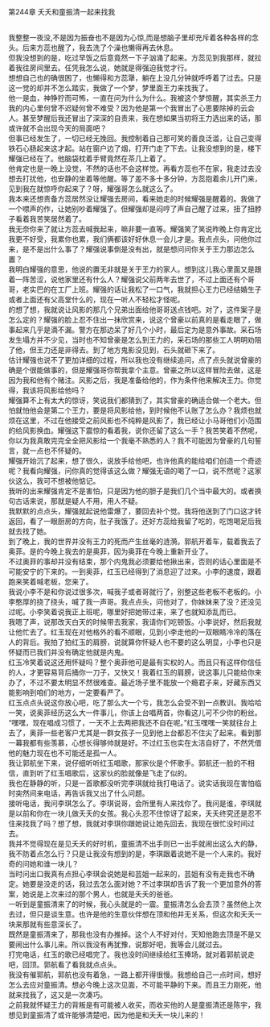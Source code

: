 第244章 夭夭和童振清一起来找我
<br />我整整一夜没,不是因为振奋也不是因为心惊,而是想脑子里却充斥着各种各样的念头。后来方蕊也醒了，我去洗了个澡也懒得再去休息。<br />但我没想到的是，吃过早饭之后意竟然一下子汹涌了起来。方蕊见到我那样，就拉着我往房间里去。任凭我怎么说，她就是得强迫我觉才行。<br />想想自己也的确很困了，也懒得和方蕊犟，躺在上没几分钟就呼呼着了过去。只是这一觉的却并不怎么踏实，我做了一个梦，梦里面王力来找我了。<br />他一是血，神狰狞而可怖，一直在问为什么为什么。我被这个梦惊醒，其实杀王力我的内心里何曾不迟疑何曾不难受？因为他是第一个我冒出了心思要除掉的云会人。甚至梦醒后我还冒出了深深的自责来，我在想如果当初将王力选出来的话，那或许就不会出现今天的局面吧？<br />但事已经发生了，一切已经无挽回。我控制着自己那可笑的善良泛滥，让自己变得铁石心肠起来这才起。站在窗户边了烟，打开门走了下去。让我没想到的是，楼下耀强已经在了。他脑袋枕着手臂竟然在茶几上着了。<br />他肯定也是一晚上没觉，不然的话也不会这样觉。再看方蕊也不在家，我走过去没想去打扰他，也安静的坐着等他醒。等了差不多十多分钟，方蕊抱着余儿开门来，见到我在就惊呼你起来了？呀，耀强哥怎么就这么了。<br />我本来还想责备方蕊居然没让耀强去房间，看来她走的时候耀强是醒着的。我做了一个噤声的作，让她别吵着耀强了。但耀强却是闷哼了声自己醒了过来，扭了扭脖子看着我苦笑居然着了。<br />我无奈你来了就让方蕊去喊我起来，嘛非要一直等。耀强笑了笑说昨晚上你肯定比我更不好受，我累你也累，我们俩都该好好休息一会儿才是。我点点头，问他你过来，是不是出什么事了？耀强说事倒是没有出，就是想问问你关于王力那边怎么置？<br />我明白耀强的意思，他说的置无非就是关于王力的家人。想到这儿我心里面又是跟着一阵苦涩，说他家里还有什么人？耀强说父前两年去世了，不过上面还有个哥哥，老实巴的在工厂上班。耀强的话让我松了一口气，我就担心王力已经结婚生子或者上面还有父高堂什么的，现在一听人不轻松才怪呢。<br />的想了想，我就说让风影的那几个兄弟出面给他哥哥送点钱吧。对了，这件案子是怎么定的？耀强的脸上忍不住出一抹欣赏来，说这个曾豪以前真的是看走眼了，做事起来几乎是滴不漏。警方在那边呆了好几个小时，最后定为是意外事故。采石场发生塌方并不少见，当时也不知曾豪是怎么到王力的，采石场的那些工人明明劝阻了他，但王力还是非得去。到了地方鬼影没见到，石头就砸下来了。<br />估计耀强也说不了更加详细的过程，所以我也没有继续追问，点了点头就说曾豪的确是个很能做事的，但是耀强哥你帮我拿个主意。曾豪之所以这样冒险去做，这是因为我和他有个赌注。风影之后，我是准备给他的，作为条件他来解决王力。你觉得，我该将风影给他吗？<br />耀强算不上有太大的惊讶，笑说我们都猜到了，其实曾豪的确适合做一个老大。但怕就怕他会是第二个王力，要是将风影给他，到时候他不认账了怎么办？我烦也就烦在这里，不过在他接受之前风影也不纯粹是风影了，我已经让小马哥他们小范围的给风影换血。耀强这下震惊的看着我，说你还留了这么一手？我苦笑着不然呢，你以为我真敢完完全全把风影给一个我毫不熟悉的人？我不可能因为曾豪的几句誓言，就一点也不怀疑的。<br />耀强开始沉了起来，想了很久，说放手给他吧，也许他真的能给咱们创造一个奇迹呢？我看向耀强，问你真的觉得该这么做？耀强无语的喝了一口，说不然呢？这家伙这么，我可不想被他惦记。<br />我听的出来耀强肯定不是害怕，只是因为他的胆子是我们几个当中最大的。或者换句古话来说，那就是疑人不用，用人不疑。<br />我默默的点点头，耀强就起说他雷爆了，要回去补个觉。我将他送到了门口这才转返回，看了一眼厨房的方向，肚子我饿了。还好方蕊给我留了吃的，吃饱喝足后我就去找了她。<br />到了晚上，我的世界并没有王力的死而产生丝毫的涟漪。郭航开着车，载着我去了奥菲。是的今晚上我去的是奥菲，因为奥菲在今晚上重新开业了。<br />不过奥菲的事却并没有结束，那个内鬼我必须要给他揪出来，否则的话心里面是不可能安宁的下来的。一到奥菲，红玉已经得到了消息迎了过来。小李的速度，跟着跑来笑着喊老板，您来了。<br />我说小李不是和你说过很多次，喊我子或者哥就行了，别整这些老板不老板的。小李憨厚的挠了挠头，喊了我一声哥。我点点头，问他对了，你妹妹来了没？还没见过呢。小李笑着说我正上班呢，哪里好把她带过来，来了也就知添乱而已。<br />我嗯了声，说那改天白天的时候带去我家，我请你们吃顿饭。小李说好，然后我就让他忙去了。红玉现在对他格外的看不顺眼，见到小李走他的一双眼睛冷冷的落在人的背后。我拍了拍红玉的肩膀，说就算你怀疑人也不要的这么明显，小李也只是怀疑而已我们并没有确定他就是内鬼。<br />红玉冷笑着说这还用怀疑吗？整个奥菲他可是最有实权的人。而且只有这样你信任的人，才更容易背后捅你一刀子，又快又！我着红玉的肩膀，说这事儿只能给你来办了，不过不要太明显不然很难查。最近场子里不能放一个瘾君子来，好藏东西又能影响到咱们的地方，一定要看严了。<br />红玉点点头说这你放心吧，吃了那么大一个亏，我怎么会受不到一点教训。我哈哈一笑，说奥菲经历这么大一件事儿，你该上台唱两首，你看这儿可不少你的粉丝。<br />“嘿嘿，现在唱成习惯了，一天不上去两把我还不自在呢。”红玉嘿嘿一笑就往台上去了，奥菲一些老客户尤其是一群女孩子一见到他上台都忍不住尖了起来。看到那一幕我都有些羡慕，心想长得够帅就是好。不过红玉也实在太洁自好了，不然凭借他的魅力现在也不可能还是孤一人。<br />我让郭航坐下来，说仔细听听红玉唱歌，那家伙是个怀歌手。郭航还一脸的不相信，直到听了红玉唱歌后，这家伙的脸就像是飞走了似的。<br />我也在静静的听，只是一首歌都没听完李琪就给我打电话了。说实话我现在害怕临时突然间来电话，再告诉我又出了什么问题。<br />接听电话，我问李琪怎么了。李琪说哥，会所里有人来找你了。我问是谁，李琪就是以前和你在一块儿做夭夭的女孩。我心头忍不住惊讶了起来，夭夭终究还是忍不住来找我了吗？想了想，我就对李琪你跟她说让她先回去，我现在很忙没时间过去。<br />我并不觉得现在是见夭夭的好时机，童振清不出手则已一出手就闹出这么大的静，我不防着点怎么行？只是让我没有想到的是，李琪跟着说她不是一个人来的。我好奇的问她和谁一块儿？<br />当时问出口我真有点担心李琪会说她是和芸姐一起来的，芸姐有没有走我也不确定。她要是没走的话，我过去怎么面对她？不过李琪却告诉了我一个更加意外的答案，她说是上次来过的那个男人，也就是夭夭的爸爸。<br />一听到是童振清来了的时候，我心头就是的一震。童振清怎么会去顶？虽然他上次去过，但只是谈生意。也许是他的生意伙伴想在顶和他并无关系，但这次和夭夭一块来那就有些意深长了。<br />既然是童振清来了，那我也没有办推掉。这个人不好对付，天知他跑去顶是不是又要闹出什么事儿来。所以我没有再犹豫，说那好吧，我等会儿就过去。<br />打完电话，红玉的歌已经唱完了。我也没时间继续给红玉捧场，就对着郭航说走吧，回顶。郭航看了看我就点点头。<br />我没有催郭航，郭航也没有着急，一路上都开得很慢。我想给自己一点时间，想好怎么去应对童振清。想必今晚上这次见面，不可能平静的下来。而且王力刚死，他就来找我了，这又是一次凑巧。<br />之前我就怀疑王力的背叛是有可能被人收买，而收买他的人是童振清还是陈宇，我想见到童振清了或许能够清楚吧，因为他是和夭夭一块儿来的！